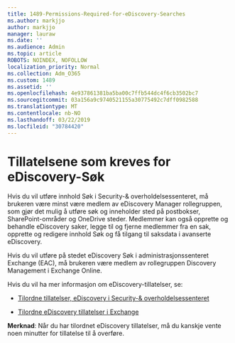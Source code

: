```yaml
---
title: 1489-Permissions-Required-for-eDiscovery-Searches
ms.author: markjjo
author: markjjo
manager: lauraw
ms.date: ''
ms.audience: Admin
ms.topic: article
ROBOTS: NOINDEX, NOFOLLOW
localization_priority: Normal
ms.collection: Adm_O365
ms.custom: 1489
ms.assetid: ''
ms.openlocfilehash: 4e937861381ba5ba00c7ffb544dc4f6cb3502bc7
ms.sourcegitcommit: 03a156a9c9740521155a30775492c7dff0982588
ms.translationtype: MT
ms.contentlocale: nb-NO
ms.lasthandoff: 03/22/2019
ms.locfileid: "30784420"
---
```

# <a name="permissions-required-for-ediscovery-searches"></a>Tillatelsene som kreves for eDiscovery-Søk

Hvis du vil utføre innhold Søk i Security-& overholdelsessenteret, må brukeren være minst være medlem av eDiscovery Manager rollegruppen, som gjør det mulig å utføre søk og inneholder sted på postbokser, SharePoint-områder og OneDrive steder. Medlemmer kan også opprette og behandle eDiscovery saker, legge til og fjerne medlemmer fra en sak, opprette og redigere innhold Søk og få tilgang til saksdata i avanserte eDiscovery.

Hvis du vil utføre på stedet eDiscovery Søk i administrasjonssenteret Exchange (EAC), må brukeren være medlem av rollegruppen Discovery Management i Exchange Online.

Hvis du vil ha mer informasjon om eDiscovery-tillatelser, se: 

- [Tilordne tillatelser, eDiscovery i Security-& overholdelsessenteret](https://docs.microsoft.com/office365/securitycompliance/assign-ediscovery-permissions)

- [Tilordne eDiscovery tillatelser i Exchange](https://docs.microsoft.com/exchange/security-and-compliance/in-place-ediscovery/assign-ediscovery-permissions)

**Merknad**: Når du har tilordnet eDiscovery tillatelser, må du kanskje vente noen minutter for tillatelse til å overføre.
